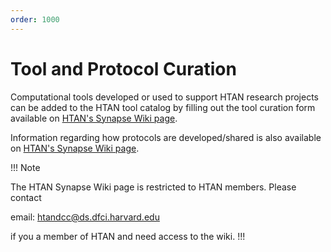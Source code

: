 ```yaml
---
order: 1000
---
```


# Tool and Protocol Curation

Computational tools developed or used to support HTAN research projects can be added to the HTAN tool catalog by filling out the tool curation form available on [HTAN's Synapse Wiki page](https://www.synapse.org/#!Synapse:syn17022193/wiki/584990). 


Information regarding how protocols are developed/shared is also available on [HTAN's Synapse Wiki page](https://www.synapse.org/#!Synapse:syn17022193/wiki/584990).


!!! Note

The HTAN Synapse Wiki page is restricted to HTAN members.  Please contact 

email: htandcc@ds.dfci.harvard.edu

if you a member of HTAN and need access to the wiki.
!!!


